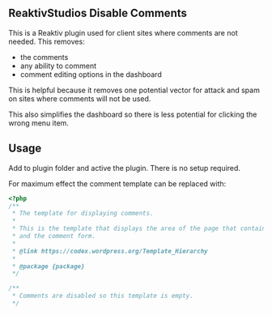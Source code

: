 ## ReaktivStudios Disable Comments

This is a Reaktiv plugin used for client sites where comments are not needed. This removes:
 - the comments
 - any ability to comment
 - comment editing options in the dashboard
 
This is helpful because it removes one potential vector for attack and spam on sites where comments will not be used.

This also simplifies the dashboard so there is less potential for clicking the wrong menu item.

## Usage

Add to plugin folder and active the plugin. There is no setup required.

For maximum effect the comment template can be replaced with:

```php
<?php
/**
 * The template for displaying comments.
 *
 * This is the template that displays the area of the page that contains both the current comments
 * and the comment form.
 *
 * @link https://codex.wordpress.org/Template_Hierarchy
 *
 * @package {package}
 */

/**
 * Comments are disabled so this template is empty.
 */

```
